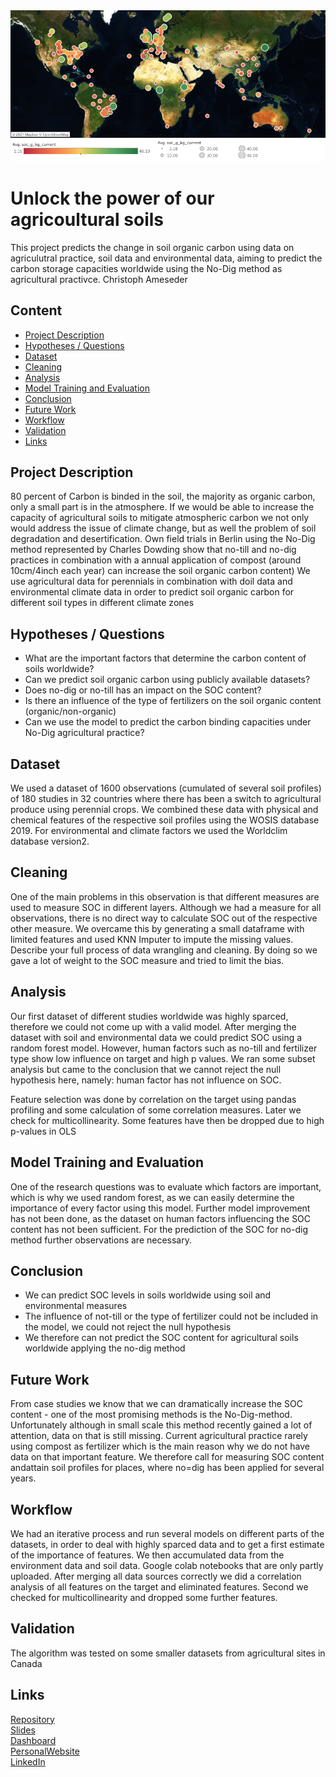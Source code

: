 <img src="https://github.com/C-Ameseder/1.2_Change_in_SOC_for_agr_practice/blob/main/6.Images/1.SOC_in_perenials_dahboard.png" alt="SOC in Dataset" width="800"/>

# Unlock the power of our agricoultural soils
This project predicts the change in soil organic carbon using data on agriculutral practice, soil data and environmental data, aiming to predict the carbon storage capacities worldwide using the No-Dig method as agricultural practivce.
Christoph Ameseder

## Content
- [Project Description](#project-description)
- [Hypotheses / Questions](#hypotheses-questions)
- [Dataset](#dataset)
- [Cleaning](#cleaning)
- [Analysis](#analysis)
- [Model Training and Evaluation](#model-training-and-evaluation)
- [Conclusion](#conclusion)
- [Future Work](#future-work)
- [Workflow](#workflow)
- [Validation](#validation)
- [Links](#links)

## Project Description
80 percent of Carbon is binded in the soil, the majority as organic carbon, only a small part is in the atmosphere. If we would be able to increase the capacity of agricultural soils to mitigate atmospheric carbon we not only would address the issue of climate change, but as well the problem of soil degradation and desertification. Own field trials in Berlin using the No-Dig method represented by Charles Dowding show that no-till and no-dig practices in combination with a annual application of compost (around 10cm/4inch each year) can increase the soil organic carbon content) We use agricultural data for perennials in combination with doil data and environmental climate data in order to predict soil organic carbon for different soil types in different climate zones

## Hypotheses / Questions
* What are the important factors that determine the carbon content of soils worldwide?
* Can we predict soil organic carbon using publicly available datasets?
* Does no-dig or no-till has an impact on the SOC content? 
* Is there an influence of the type of fertilizers on the soil organic content (organic/non-organic)
* Can we use the model to predict the carbon binding capacities under No-Dig agricultural practice?


## Dataset
We used a dataset of 1600 observations (cumulated of several soil profiles) of 180 studies in 32 countries where there has been a switch to agricultural produce using perennial crops. We combined these data with physical and chemical features of the respective soil profiles using the WOSIS database 2019. For environmental and climate factors we used the Worldclim database version2.


## Cleaning
One of the main problems in this observation is that different measures are used to measure SOC in different layers. Although we had a measure for all observations, there is no direct way to calculate SOC out of the respective other measure. We overcame this by generating a small dataframe with limited features and used KNN Imputer to impute the missing values. Describe your full process of data wrangling and cleaning. By doing so we gave a lot of weight to the SOC measure and tried to limit the bias.

## Analysis
Our first dataset of different studies worldwide was highly sparced, therefore we could not come up with a valid model. After merging the dataset with soil and environmental data we could predict SOC using a random forest model.
However, human factors such as no-till and fertilizer type show low influence on target and high p values. We ran some subset analysis but came to the conclusion that we cannot reject the null hypothesis here, namely: human factor has not influence on SOC.

Feature selection was done by correlation on the target using pandas profiling and some calculation of some correlation measures. Later we check for multicollinearity.
Some features have then be dropped due to high p-values in OLS

## Model Training and Evaluation
One of the research questions was to evaluate which factors are important, which is why we used random forest, as we can easily determine the importance of every factor using this model. Further model improvement has not been done, as the dataset on human factors influencing the SOC content has not been sufficient. For the prediction of the SOC for no-dig method further observations are necessary.

## Conclusion
* We can predict SOC levels in soils worldwide using soil and environmental measures
* The influence of not-till or the type of fertilizer could not be included in the model, we could not reject the null hypothesis
* We therefore can not predict the SOC content for agricultural soils worldwide applying the no-dig method

## Future Work
From case studies we know that we can dramatically increase the SOC content - one of the most promising methods is the No-Dig-method. Unfortunately although in small scale this method recently gained a lot of attention, data on that is still missing. Current agricultural practice rarely using compost as fertilizer which is the main reason why we do not have data on that important feature. We therefore call for measuring SOC content andattain soil profiles for places, where no=dig has been applied for several years.

## Workflow
We had an iterative process and run several models on different parts of the datasets, in order to deal with highly sparced data and to get a first estimate of the importance of features. We then accumulated data from the environment data and soil data. Google colab notebooks that are only partly uploaded. After merging all data sources correctly we did a correlation analysis of all features on the target and eliminated features. Second we checked for multicollinearity and dropped some further features.

## Validation
The algorithm was tested on some smaller datasets from agricultural sites in Canada




## Links



[Repository](https://github.com/C-Ameseder/1.2_Change_in_SOC_for_agr_practice/)   
[Slides](https://prezi.com/p/adl5ei_ty8wb/carbon-sequestration-for-agricultural-soils/?present=1/)    
[Dashboard](https://public.tableau.com/profile/christoph7221#!/vizhome/SOC-perenials/Dashboard1?publish=yes)   
[PersonalWebsite](https://christophameseder.com)    
[LinkedIn](https://linkedin.com/in/christoph-ameseder.com) 
